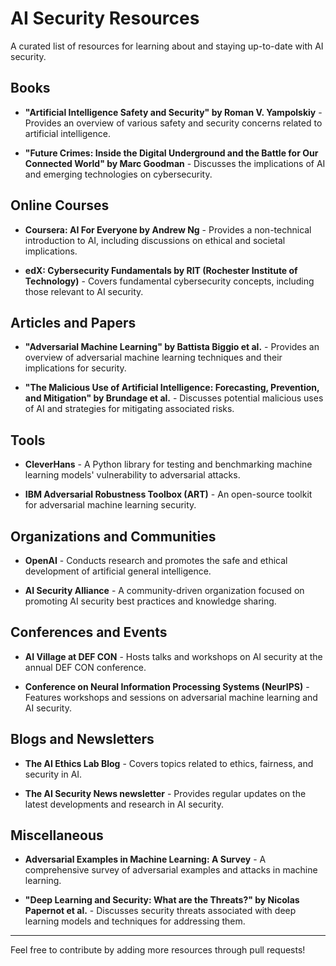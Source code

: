 # AI Security Resources

A curated list of resources for learning about and staying up-to-date with AI security.

## Books

- **"Artificial Intelligence Safety and Security" by Roman V. Yampolskiy** - Provides an overview of various safety and security concerns related to artificial intelligence.
  
- **"Future Crimes: Inside the Digital Underground and the Battle for Our Connected World" by Marc Goodman** - Discusses the implications of AI and emerging technologies on cybersecurity.

## Online Courses

- **Coursera: AI For Everyone by Andrew Ng** - Provides a non-technical introduction to AI, including discussions on ethical and societal implications.

- **edX: Cybersecurity Fundamentals by RIT (Rochester Institute of Technology)** - Covers fundamental cybersecurity concepts, including those relevant to AI security.

## Articles and Papers

- **"Adversarial Machine Learning" by Battista Biggio et al.** - Provides an overview of adversarial machine learning techniques and their implications for security.

- **"The Malicious Use of Artificial Intelligence: Forecasting, Prevention, and Mitigation" by Brundage et al.** - Discusses potential malicious uses of AI and strategies for mitigating associated risks.

## Tools

- **CleverHans** - A Python library for testing and benchmarking machine learning models' vulnerability to adversarial attacks.

- **IBM Adversarial Robustness Toolbox (ART)** - An open-source toolkit for adversarial machine learning security.

## Organizations and Communities

- **OpenAI** - Conducts research and promotes the safe and ethical development of artificial general intelligence.

- **AI Security Alliance** - A community-driven organization focused on promoting AI security best practices and knowledge sharing.

## Conferences and Events

- **AI Village at DEF CON** - Hosts talks and workshops on AI security at the annual DEF CON conference.

- **Conference on Neural Information Processing Systems (NeurIPS)** - Features workshops and sessions on adversarial machine learning and AI security.

## Blogs and Newsletters

- **The AI Ethics Lab Blog** - Covers topics related to ethics, fairness, and security in AI.

- **The AI Security News newsletter** - Provides regular updates on the latest developments and research in AI security.

## Miscellaneous

- **Adversarial Examples in Machine Learning: A Survey** - A comprehensive survey of adversarial examples and attacks in machine learning.

- **"Deep Learning and Security: What are the Threats?" by Nicolas Papernot et al.** - Discusses security threats associated with deep learning models and techniques for addressing them.

---

Feel free to contribute by adding more resources through pull requests!
